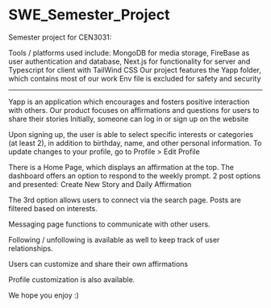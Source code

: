 # SWE_Semester_Project
Semester project for CEN3031:

Tools / platforms used include: MongoDB for media storage, FireBase as user authentication and database, Next.js for functionality for server and Typescript for client  with TailWind CSS
Our project features the Yapp folder, which contains most of our work
Env file is excluded for safety and security

---------------------------------------------------------------------------------------------------------------------------------------------------------------------------------------------


Yapp is an application which encourages and fosters positive interaction with others. Our product focuses on affirmations and questions for users to share their stories
Initially, someone can log in or sign up on the website

Upon signing up, the user is able to select specific interests or categories (at least 2), in addition to birthday, name, and other personal information.
To update changes to your profile, go to Profile > Edit Profile

There is a Home Page, which displays an affirmation at the top.
The dashboard offers an option to respond to the weekly prompt.
2 post options and presented: Create New Story and Daily Affirmation

The 3rd option allows users to connect via the search page. Posts are filtered based on interests.

Messaging page functions to communicate with other users.

Following / unfollowing is available as well to keep track of user relationships.

Users can customize and share their own affirmations

Profile customization is also available.

We hope you enjoy :)
